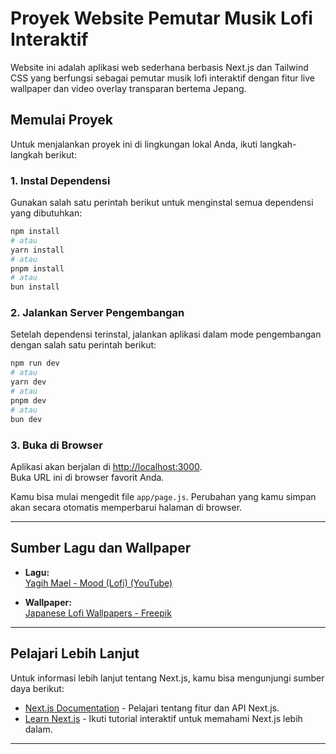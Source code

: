 # Proyek Website Pemutar Musik Lofi Interaktif

Website ini adalah aplikasi web sederhana berbasis Next.js dan Tailwind CSS yang berfungsi sebagai pemutar musik lofi interaktif dengan fitur live wallpaper dan video overlay transparan bertema Jepang.

## Memulai Proyek

Untuk menjalankan proyek ini di lingkungan lokal Anda, ikuti langkah-langkah berikut:

### 1. Instal Dependensi

Gunakan salah satu perintah berikut untuk menginstal semua dependensi yang dibutuhkan:

```bash
npm install
# atau
yarn install
# atau
pnpm install
# atau
bun install
```

### 2. Jalankan Server Pengembangan

Setelah dependensi terinstal, jalankan aplikasi dalam mode pengembangan dengan salah satu perintah berikut:

```bash
npm run dev
# atau
yarn dev
# atau
pnpm dev
# atau
bun dev
```

### 3. Buka di Browser

Aplikasi akan berjalan di [http://localhost:3000](http://localhost:3000).  
Buka URL ini di browser favorit Anda.

Kamu bisa mulai mengedit file `app/page.js`. Perubahan yang kamu simpan akan secara otomatis memperbarui halaman di browser.

---

## Sumber Lagu dan Wallpaper

- **Lagu:**  
  [Yagih Mael - Mood (Lofi) (YouTube)](https://youtu.be/1wq47tabJh0?si=9ONY3P78eqYQihvp)

- **Wallpaper:**  
  [Japanese Lofi Wallpapers - Freepik](https://www.freepik.com/free-photos-vectors/japanese-lofi)

---

## Pelajari Lebih Lanjut

Untuk informasi lebih lanjut tentang Next.js, kamu bisa mengunjungi sumber daya berikut:

- [Next.js Documentation](https://nextjs.org/docs) - Pelajari tentang fitur dan API Next.js.
- [Learn Next.js](https://nextjs.org/learn) - Ikuti tutorial interaktif untuk memahami Next.js lebih dalam.

---